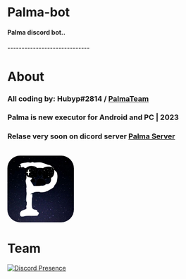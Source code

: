 # Palma-bot
<h4>Palma discord bot..</h4>
-----------------------------

# About 
<h3> All coding by: Hubyp#2814 / <a href="https://discord.gg/3UGvNPTatC">PalmaTeam</a>
<h3> Palma is new executor for Android and PC | 2023</h2>
<h3> Relase very soon on dicord server <a href="https://discord.gg/3UGvNPTatC">Palma Server</a></h3>
<br>
  <img src="img/image.png" style="border-radius: 19%; height: 30%; width: 30%; item-align: left;">

  # Team
   [![Discord Presence](https://lanyard.cnrad.dev/api/948916911293497344)](https://discord.com/users/948916911293497344)
